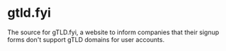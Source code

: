 # gtld.fyi
The source for gTLD.fyi, a website to inform companies that their signup forms don't support gTLD domains for user accounts.
